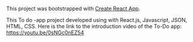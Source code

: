 
This project was bootstrapped with [Create React App](https://github.com/facebook/create-react-app).

This To do -app project developed using with React.js, Javascript, JSON, HTML, CSS.
Here is the link to the introduction video of the To-Do app: https://youtu.be/0sNGc0nEZ54


